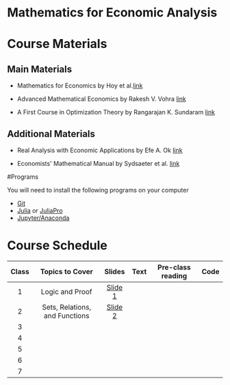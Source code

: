 # Mathematics for Economic Analysis

# Course Materials

## Main Materials

- Mathematics for Economics by Hoy et al.[link](https://www.amazon.com/Mathematics-Economics-MIT-Press-Michael/dp/0262015072/ref=pd_sbs_14_1/142-0115944-9071834?_encoding=UTF8&pd_rd_i=0262015072&pd_rd_r=2c8ab2fb-429d-4afa-9214-faf46eaf9fbc&pd_rd_w=4jycY&pd_rd_wg=v0ufu&pf_rd_p=b65ee94e-1282-43fc-a8b1-8bf931f6dfab&pf_rd_r=ZBBD4E9E86CFXGHCK8CN&psc=1&refRID=ZBBD4E9E86CFXGHCK8CN)

- Advanced Mathematical Economics by Rakesh V. Vohra [link](https://www.amazon.com/Advanced-Mathematical-Economics-Routledge-Finance-ebook/dp/B000PWQNKO/ref=sr_1_3?dchild=1&keywords=advanced+mathematical+economics&qid=1602808276&s=books&sr=1-3)

- A First Course in Optimization Theory by Rangarajan K. Sundaram [link](https://www.amazon.com/First-Course-Optimization-Theory-ebook/dp/B00AKE1UBE/ref=pd_sim_351_1/142-0115944-9071834?_encoding=UTF8&pd_rd_i=B00AKE1UBE&pd_rd_r=712b25f2-10d3-4e40-9614-6a11f4ecd589&pd_rd_w=U9qU5&pd_rd_wg=A0D8t&pf_rd_p=37f7dfa1-8c4e-4106-9502-a190ed3a2f4f&pf_rd_r=CX0VMKPZRBMRSDNSPSHP&psc=1&refRID=CX0VMKPZRBMRSDNSPSHP)

## Additional Materials 

- Real Analysis with Economic Applications by Efe A. Ok [link](https://www.amazon.com/Real-Analysis-Economic-Applications-Efe-ebook/dp/B005N8T6RM/ref=pd_sim_351_5/142-0115944-9071834?_encoding=UTF8&pd_rd_i=B005N8T6RM&pd_rd_r=c1abc31f-14f6-4da4-889e-fa581585a093&pd_rd_w=r0bcG&pd_rd_wg=PoWPC&pf_rd_p=37f7dfa1-8c4e-4106-9502-a190ed3a2f4f&pf_rd_r=G96QEVTZZG6Q00HJH2DG&psc=1&refRID=G96QEVTZZG6Q00HJH2DG)

- Economists' Mathematical Manual by Sydsaeter et al. [link](https://www.amazon.com/Economists-Mathematical-Manual-Knut-Sydsaeter/dp/3540260889)


#Programs 

You will need to install the following programs on your computer

- [Git](https://git-scm.com/)
- [Julia](https://julialang.org/) or [JuliaPro](https://juliacomputing.com/products/juliapro.html)
- [Jupyter/Anaconda](https://www.anaconda.com/)

# Course Schedule

| Class 	|             Topics to Cover             	| Slides 	| Text 	| Pre-class reading 	| Code 	|
|:-----:	|:---------------------------------------:	|:------:	|:----:	|-------------------	|:----:	|
|   1   	|             Logic and Proof             	|    [Slide 1](https://raw.githack.com/fmyilmaz/EconMathFall2020/main/LectureNotes/LogicAndProofs/LogicAndProofs.html)    	|      	|                   	|      	|
|   2   	|      Sets, Relations, and Functions     	|  [Slide 2](https://raw.githack.com/fmyilmaz/EconMathFall2020/main/LectureNotes/SetRelationAndFunction/SetRelationAndFunction.html)      	|      	|                   	|      	|
|   3   	|  	|        	|      	|                   	|      	|
|   4   	|                                         	|        	|      	|                   	|      	|
|   5   	|                                         	|        	|      	|                   	|      	|
|   6   	|                                         	|        	|      	|                   	|      	|
|   7   	|                                         	|        	|      	|                   	|      	|


